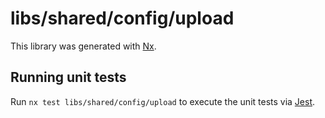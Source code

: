 # libs/shared/config/upload

This library was generated with [Nx](https://nx.dev).

## Running unit tests

Run `nx test libs/shared/config/upload` to execute the unit tests via [Jest](https://jestjs.io).
